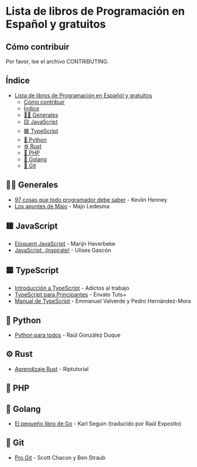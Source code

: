 # Lista de libros de Programación en Español y gratuitos

## Cómo contribuir

Por favor, lee el archivo CONTRIBUTING.

## Índice

- [Lista de libros de Programación en Español y gratuitos](#lista-de-libros-de-programación-en-español-y-gratuitos)
  - [Cómo contribuir](#cómo-contribuir)
  - [Índice](#índice)
  - [👨‍💻 Generales](#-generales)
  - [🟨 JavaScript](#-javascript)
  - [🟦 TypeScript](#-typescript)
  - [🐍 Python](#-python)
  - [⚙️ Rust](#️-rust)
  - [🐘 PHP](#-php)
  - [🐹 Golang](#-golang)
  - [🔀 Git](#-git)

## 👨‍💻 Generales

- [97 cosas que todo programador debe saber](https://97cosas.com/programador/) - Kevlin Henney
- [Los apuntes de Majo](https://losapuntesdemajo.vercel.app/) - Majo Ledesma

## 🟨 JavaScript

- [Eloquent JavaScript](https://eloquentjs-es.thedojo.mx/Eloquent_JavaScript.pdf) - Marijn Haverbeke
- [JavaScript, ¡Inspírate!](https://leanpub.com/javascript-inspirate) - Ulises Gascón

## 🟦 TypeScript

- [Introducción a TypeScript](https://tutorialesenpdf.com/typescript/previsualizacion/Introduccion%20a%20Typescript.pdf) - Adictos al trabajo
- [TypeScript para Principantes](https://tutorialesenpdf.com/typescript/previsualizacion/TypeScript%20para%20Principiantes.pdf) - Envato Tuts+
- [Manual de TypeScript](https://mega.nz/#!qwcFDZ7a!ggLXIZ4c-O1Do0OEuvK0Mz8k39LvYQwdaJ2LtKKxgsE) - Emmanuel Valverde y Pedro Hernández-Mora

## 🐍 Python

- [Python para todos](https://launchpadlibrarian.net/18980633/Python%20para%20todos.pdf) - Raúl González Duque

## ⚙️ Rust

- [Aprendizaje Rust](https://riptutorial.com/Download/rust-es.pdf) - Riptutorial

## 🐘 PHP

## 🐹 Golang

- [El pequeño libro de Go](https://raulexposito.com/assets/pdf/go.pdf) - Karl Seguin (traducido por Raúl Exposito)

## 🔀 Git

- [Pro Git](https://github.com/progit/progit2-es/releases/download/2.1.23/progit.pdf) - Scott Chacon y Ben Straub
